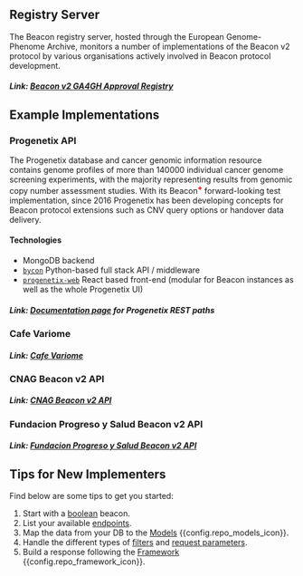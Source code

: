 ## Registry Server

The Beacon registry server, hosted through the European Genome-Phenome Archive, monitors
a number of implementations of the Beacon v2 protocol by various organisations actively involved
in Beacon protocol development.

##### Link: [Beacon v2 GA4GH Approval Registry](https://ga4gh-approval-service-registry-demo.ega-archive.org)

## Example Implementations

### Progenetix API

The Progenetix database and cancer genomic information resource contains genome profiles
of more than 140000 individual cancer genome screening experiments, with the majority
representing results from genomic copy number assessment studies. With its
Beacon<span style="color: red; font-weight: 800;"><sup>+</sup></span> forward-looking test
implementation, since 2016 Progenetix has been developing concepts for Beacon protocol extensions
such as CNV query options or handover data delivery.

#### Technologies

* MongoDB backend
* [`bycon`](http://github.com/progenetix/bycon/) Python-based full stack API / middleware
* [`progenetix-web`](http://github.com/progenetix/progenetix-web/) React based front-end (modular for Beacon instances as well as the whole Progenetix UI)

##### Link: [Documentation page](implementations/org.progenetix.md) for Progenetix REST paths

### Cafe Variome

##### Link: [Cafe Variome](https://beaconv2.cafevariome.org/form)

### CNAG Beacon v2 API

##### Link: [CNAG Beacon v2 API](https://playground.rd-connect.eu/beacon2/api)

### Fundacion Progreso y Salud Beacon v2 API

##### Link: [Fundacion Progreso y Salud Beacon v2 API](https://csvs-beacon.clinbioinfosspa.es/csvs/ga4ghbeacon/v2/api/)

## Tips for New Implementers

Find below are some tips to get you started:

1. Start with a [boolean](beacon-flavours.md) beacon.
2. List your available [endpoints](framework.md).
3. Map the data from your DB to the [Models](models.md) {{config.repo_models_icon}}.
4. Handle the different types of [filters](filters.md) and [request parameters](framework.md).
5. Build a response following the [Framework](framework.md) {{config.repo_framework_icon}}.
